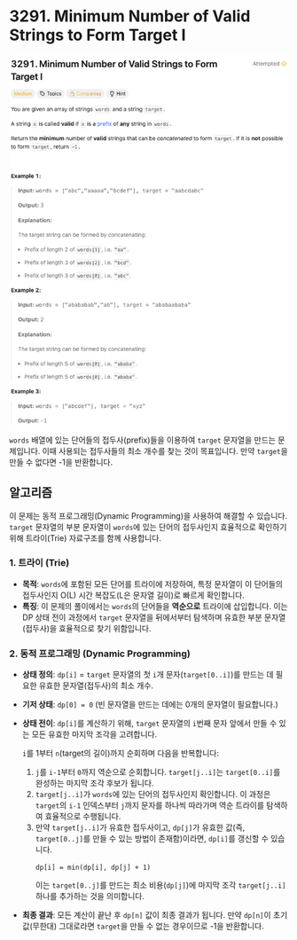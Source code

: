 # 3291. Minimum Number of Valid Strings to Form Target I
![3291 Minimum Number of Valid Strings to Form Target I.png](../../../images/3291%20Minimum%20Number%20of%20Valid%20Strings%20to%20Form%20Target%20I.png)
`words` 배열에 있는 단어들의 접두사(prefix)들을 이용하여 `target` 문자열을 만드는 문제입니다. 이때 사용되는 접두사들의 최소 개수를 찾는 것이 목표입니다. 만약 `target`을 만들 수 없다면 -1을 반환합니다.

## 알고리즘

이 문제는 동적 프로그래밍(Dynamic Programming)을 사용하여 해결할 수 있습니다. `target` 문자열의 부분 문자열이 `words`에 있는 단어의 접두사인지 효율적으로 확인하기 위해 트라이(Trie) 자료구조를 함께 사용합니다.

### 1. 트라이 (Trie)

- **목적**: `words`에 포함된 모든 단어를 트라이에 저장하여, 특정 문자열이 이 단어들의 접두사인지 O(L) 시간 복잡도(L은 문자열 길이)로 빠르게 확인합니다.
- **특징**: 이 문제의 풀이에서는 `words`의 단어들을 **역순으로** 트라이에 삽입합니다. 이는 DP 상태 전이 과정에서 `target` 문자열을 뒤에서부터 탐색하며 유효한 부분 문자열(접두사)을 효율적으로 찾기 위함입니다.

### 2. 동적 프로그래밍 (Dynamic Programming)

- **상태 정의**:
  `dp[i]` = `target` 문자열의 첫 `i`개 문자(`target[0..i]`)를 만드는 데 필요한 유효한 문자열(접두사)의 최소 개수.

- **기저 상태**:
  `dp[0] = 0` (빈 문자열을 만드는 데에는 0개의 문자열이 필요합니다.)

- **상태 전이**:
  `dp[i]`를 계산하기 위해, `target` 문자열의 `i`번째 문자 앞에서 만들 수 있는 모든 유효한 마지막 조각을 고려합니다.

  `i`를 1부터 `n`(target의 길이)까지 순회하며 다음을 반복합니다:
  1. `j`를 `i-1`부터 `0`까지 역순으로 순회합니다. `target[j..i]`는 `target[0..i]`를 완성하는 마지막 조각 후보가 됩니다.
  2. `target[j..i]`가 `words`에 있는 단어의 접두사인지 확인합니다. 이 과정은 `target`의 `i-1` 인덱스부터 `j`까지 문자를 하나씩 따라가며 역순 트라이를 탐색하여 효율적으로 수행됩니다.
  3. 만약 `target[j..i]`가 유효한 접두사이고, `dp[j]`가 유효한 값(즉, `target[0..j]`를 만들 수 있는 방법이 존재함)이라면, `dp[i]`를 갱신할 수 있습니다.
     ```
     dp[i] = min(dp[i], dp[j] + 1)
     ```
     이는 `target[0..j]`를 만드는 최소 비용(`dp[j]`)에 마지막 조각 `target[j..i]` 하나를 추가하는 것을 의미합니다.

- **최종 결과**:
  모든 계산이 끝난 후 `dp[n]` 값이 최종 결과가 됩니다. 만약 `dp[n]`이 초기값(무한대) 그대로라면 `target`을 만들 수 없는 경우이므로 -1을 반환합니다.

